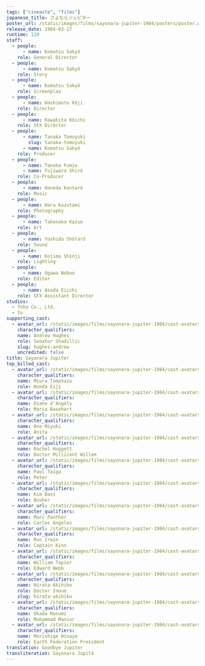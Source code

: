 ```yaml
---
tags: ["cineaste", "films"]
japanese_title: さよならジュピター
poster_url: /static/images/films/sayonara-jupiter-1984/posters/poster.webp
release_date: 1984-03-17
runtime: 129
staff:
  - people:
      - name: Komatsu Sakyô
    role: General Director
  - people:
      - name: Komatsu Sakyô
    role: Story
  - people:
      - name: Komatsu Sakyô
    role: Screenplay
  - people:
      - name: Hashimoto Kôji
    role: Director
  - people:
      - name: Kawakita Kôichi
    role: SFX Director
  - people:
      - name: Tanaka Tomoyuki
        slug: tanaka-tomoyuki
      - name: Komatsu Sakyô
    role: Producer
  - people:
      - name: Tanaka Fumio
      - name: Fujiwara Shirô
    role: Co-Producer
  - people:
      - name: Haneda Kantarô
    role: Music
  - people:
      - name: Hara Kazutami
    role: Photography
  - people:
      - name: Takenaka Kazuo
    role: Art
  - people:
      - name: Yoshida Shôtarô
    role: Sound
  - people:
      - name: Kojima Shinji
    role: Lighting
  - people:
      - name: Ogawa Nobuo
    role: Editor
  - people:
      - name: Asada Eiichi
    role: SFX Assistant Director
studios:
  - Toho Co., Ltd.
  - Io
supporting_cast:
  - avatar_url: /static/images/films/sayonara-jupiter-1984/cast-avatars/andrew-hughes-0.webp
    character_qualifiers:
    name: Andrew Hughes
    role: Senator Shadillic
    slug: hughes-andrew
    uncredited: false
title: Sayonara Jupiter
top_billed_cast:
  - avatar_url: /static/images/films/sayonara-jupiter-1984/cast-avatars/tomokazu-miura-0.webp
    character_qualifiers:
    name: Miura Tomokazu
    role: Honda Eiji
  - avatar_url: /static/images/films/sayonara-jupiter-1984/cast-avatars/diane-dangely-0.webp
    character_qualifiers:
    name: Diane d'Angély
    role: Maria Basehart
  - avatar_url: /static/images/films/sayonara-jupiter-1984/cast-avatars/miyuki-ono-0.webp
    character_qualifiers:
    name: Ono Miyuki
    role: Anita
  - avatar_url: /static/images/films/sayonara-jupiter-1984/cast-avatars/rachel-huggett-0.webp
    character_qualifiers:
    name: Rachel Huggett
    role: Doctor Millicent Willem
  - avatar_url: /static/images/films/sayonara-jupiter-1984/cast-avatars/paul-taiga-0.webp
    character_qualifiers:
    name: Paul Taiga
    role: Peter
  - avatar_url: /static/images/films/sayonara-jupiter-1984/cast-avatars/kim-bass-0.webp
    character_qualifiers:
    name: Kim Bass
    role: Booker
  - avatar_url: /static/images/films/sayonara-jupiter-1984/cast-avatars/marc-panther-0.webp
    character_qualifiers:
    name: Marc Panther
    role: Carlos Angeles
  - avatar_url: /static/images/films/sayonara-jupiter-1984/cast-avatars/ron-irwin-0.webp
    character_qualifiers:
    name: Ron Irwin
    role: Captain Kinn
  - avatar_url: /static/images/films/sayonara-jupiter-1984/cast-avatars/william-tapier-0.webp
    character_qualifiers:
    name: William Tapier
    role: Edward Webb
  - avatar_url: /static/images/films/sayonara-jupiter-1984/cast-avatars/akihiko-hirata-0.webp
    character_qualifiers:
    name: Hirata Akihiko
    role: Doctor Inoue
    slug: hirata-akihiko
  - avatar_url: /static/images/films/sayonara-jupiter-1984/cast-avatars/masumi-okada-0.webp
    character_qualifiers:
    name: Okada Masumi
    role: Muhammad Mansur
  - avatar_url: /static/images/films/sayonara-jupiter-1984/cast-avatars/hisaya-morishige-0.webp
    character_qualifiers:
    name: Morishige Hisaya
    role: Earth Federation President
translation: Goodbye Jupiter
transliteration: Sayonara Jupitâ
---
```

